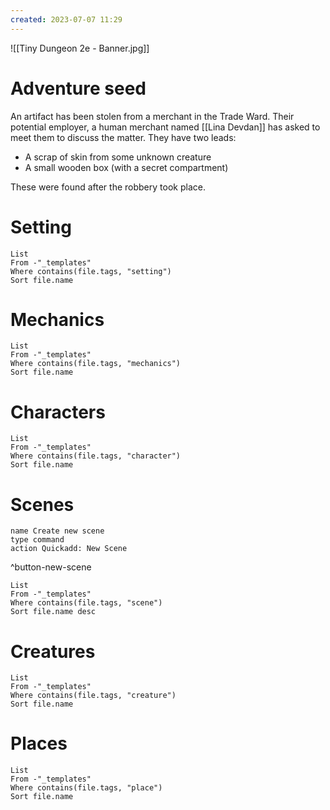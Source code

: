 ```yaml
---
created: 2023-07-07 11:29
---
```

![[Tiny Dungeon 2e - Banner.jpg]]

# Adventure seed

An artifact has been stolen from a merchant in the Trade Ward. Their potential employer, a human merchant named [[Lina Devdan]] has asked to meet them to discuss the matter. They have two leads:

- A scrap of skin from some unknown creature
- A small wooden box (with a secret compartment)

These were found after the robbery took place.

# Setting
```dataview
List 
From -"_templates"
Where contains(file.tags, "setting")
Sort file.name
```

# Mechanics
```dataview
List
From -"_templates"
Where contains(file.tags, "mechanics") 
Sort file.name
```

# Characters
```dataview
List 
From -"_templates"
Where contains(file.tags, "character")
Sort file.name
```

# Scenes
```button
name Create new scene
type command
action Quickadd: New Scene
```
^button-new-scene
```dataview
List
From -"_templates"
Where contains(file.tags, "scene") 
Sort file.name desc
```

# Creatures
```dataview
List
From -"_templates"
Where contains(file.tags, "creature") 
Sort file.name
```

# Places
```dataview
List 
From -"_templates"
Where contains(file.tags, "place")
Sort file.name
```